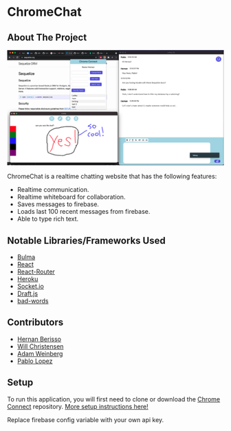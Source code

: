 # ChromeChat

## About The Project

!['ChromeChat'](https://github.com/ChromeConnect/ChromeConnect/blob/main/public/ChromeConnect.png?raw=true)

ChromeChat is a realtime chatting website that has the following features:

- Realtime communication.
- Realtime whiteboard for collaboration.
- Saves messages to firebase.
- Loads last 100 recent messages from firebase.
- Able to type rich text.

## Notable Libraries/Frameworks Used

- [Bulma](https://bulma.io/)
- [React](https://reactjs.org/)
- [React-Router](https://reactrouter.com/)
- [Heroku](https://www.heroku.com/home)
- [Socket.io](https://socket.io/)
- [Draft.js](draftjs.org)
- [bad-words](https://www.npmjs.com/package/bad-words)

## Contributors

- [Hernan Berisso](https://github.com/htothenan1)
- [Will Christensen](https://github.com/EWIllC)
- [Adam Weinberg](https://github.com/adamweinberg)
- [Pablo Lopez](https://github.com/PabloLopez98)

## Setup

To run this application, you will first need to clone or download the [Chrome Connect](https://github.com/ChromeConnect/ChromeConnect/) repository. [More setup instructions here!](https://github.com/ChromeConnect/ChromeConnect/blob/main/instruction.md)

Replace firebase config variable with your own api key.
